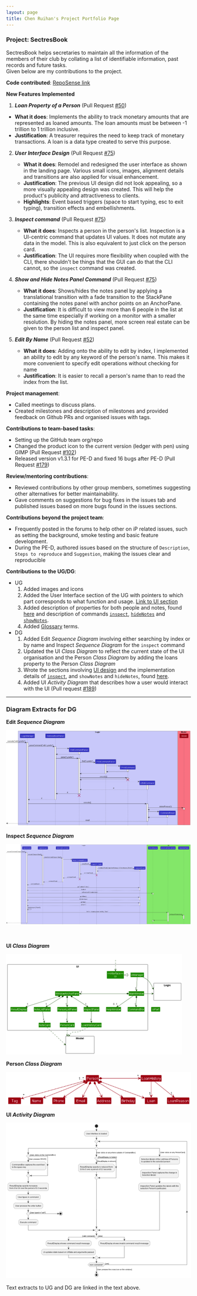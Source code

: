 ```yaml
---
layout: page
title: Chen Ruihan's Project Portfolio Page
---
```


### Project: SectresBook

SectresBook helps secretaries to maintain all the information of the members of their club by collating a list of identifiable information, past records and future tasks. <br>Given below are my contributions to the project.

**Code contributed**: [RepoSense link](https://nus-cs2103-ay2223s1.github.io/tp-dashboard/?search=w12&sort=groupTitle&sortWithin=title&timeframe=commit&mergegroup=&groupSelect=groupByRepos&breakdown=true&checkedFileTypes=docs~functional-code~test-code~other&since=2022-09-16&tabOpen=true&tabType=authorship&tabAuthor=rui-han-crh&tabRepo=AY2223S1-CS2103T-W12-2%2Ftp%5Bmaster%5D&authorshipIsMergeGroup=false&authorshipFileTypes=docs~functional-code&authorshipIsBinaryFileTypeChecked=false&authorshipIsIgnoredFilesChecked=false)

**New Features Implemented**

1. **_Loan Property of a Person_** (Pull Request [#50](https://github.com/AY2223S1-CS2103T-W12-2/tp/pull/50))
  * **What it does**: Implements the ability to track monetary amounts that are represented as loaned amounts. The loan amounts must be between -1 trillion to 1 trillion inclusive.
  * **Justification**: A treasurer requires the need to keep track of monetary transactions. A loan is a data type created to serve this purpose.
  
2. **_User Interface Design_** (Pull Request [#75](https://github.com/AY2223S1-CS2103T-W12-2/tp/pull/75))
   * **What it does**: Remodel and redesigned the user interface as shown in the landing page. Various small icons, images, alignment details and transitions are also applied for visual enhancement.
   * **Justification**: The previous UI design did not look appealing, so a more visually appealing design was created. This will help the product's publicity and attractiveness to clients.
   * **Highlights**: Event based triggers (space to start typing, esc to exit typing), transition effects and embellishments.

3. **_Inspect command_** (Pull Request [#75](https://github.com/AY2223S1-CS2103T-W12-2/tp/pull/75))
   * **What it does**: Inspects a person in the person's list. Inspection is a UI-centric command that updates UI values. It does not mutate any data in the model. This is also equivalent to just click on the person card.
   * **Justification**: The UI requires more flexibility when coupled with the CLI, there shouldn't be things that the GUI can do that the CLI cannot, so the `inspect` command was created.

4. **_Show and Hide Notes Panel Command_** (Pull Request [#75](https://github.com/AY2223S1-CS2103T-W12-2/tp/pull/75))
   * **What it does**: Shows/hides the notes panel by applying a translational transition with a fade transition to the StackPane containing the notes panel with anchor points on an AnchorPane. 
   * **Justification**: It is difficult to view more than 6 people in the list at the same time especially if working on a monitor with a smaller resolution. By hiding the notes panel, more screen real estate can be given to the person list and inspect panel.

5. **_Edit By Name_** (Pull Request [#52](https://github.com/AY2223S1-CS2103T-W12-2/tp/pull/52))
   * **What it does**: Adding onto the ability to edit by index, I implemented an ability to edit by any keyword of the person's name. This makes it more convenient to specify edit operations without checking for name
   * **Justification**: It is easier to recall a person's name than to read the index from the list.

**Project management**:

* Called meetings to discuss plans.
* Created milestones and description of milestones and provided feedback on Github PRs and organised issues with tags.

**Contributions to team-based tasks**:

* Setting up the GitHub team org/repo
* Changed the product icon to the current version (ledger with pen) using GIMP (Pull Request [#102](https://github.com/AY2223S1-CS2103T-W12-2/tp/pull/102))
* Released version v1.3.1 for PE-D and fixed 16 bugs after PE-D (Pull Request [#179](https://github.com/AY2223S1-CS2103T-W12-2/tp/pull/179))

**Review/mentoring contributions**:

* Reviewed contributions by other group members, sometimes suggesting other alternatives for better maintainability.
* Gave comments on suggestions for bug fixes in the issues tab and published issues based on more bugs found in the issues sections.

**Contributions beyond the project team**:

* Frequently posted in the forums to help other on iP related issues, such as setting the background, smoke testing and basic feature development.
* During the PE-D, authored issues based on the structure of `Description`, `Steps to reproduce` and `Suggestion`, making the issues clear and reproducible

**Contributions to the UG/DG**:

- UG
  1. Added images and icons
  2. Added the User Interface section of the UG with pointers to which part corresponds to what function and usage. [Link to UI section](https://ay2223s1-cs2103t-w12-2.github.io/tp/UserGuide.html#user-interface)
  3. Added description of properties for both people and notes, found [here](https://ay2223s1-cs2103t-w12-2.github.io/tp/UserGuide.html#properties) and description of commands [`inspect`](https://ay2223s1-cs2103t-w12-2.github.io/tp/UserGuide.html#inspecting-a-person--inspect), [`hideNotes`](https://ay2223s1-cs2103t-w12-2.github.io/tp/UserGuide.html#hiding-notes-panel--hidenotes) and [`showNotes`](https://ay2223s1-cs2103t-w12-2.github.io/tp/UserGuide.html#showing-notes-panel--shownotes).
  4. Added [Glossary](https://ay2223s1-cs2103t-w12-2.github.io/tp/UserGuide.html#glossary) terms.
- DG
  1. Added Edit _Sequence Diagram_ involving either searching by index or by name and Inspect _Sequence Diagram_ for the `inspect` command
  2. Updated the UI _Class Diagram_ to reflect the current state of the UI organisation and the Person _Class Diagram_ by adding the loans property to the Person _Class Diagram_
  3. Wrote the sections involving [UI design](https://ay2223s1-cs2103t-w12-2.github.io/tp/DeveloperGuide.html#ui-features) and the implementation details of [`inspect`](https://ay2223s1-cs2103t-w12-2.github.io/tp/DeveloperGuide.html#inspect-feature), and `showNotes` and `hideNotes`, found [here](https://ay2223s1-cs2103t-w12-2.github.io/tp/DeveloperGuide.html#showing-and-hiding-the-notes-panel-feature).
  4. Added UI _Activity Diagram_ that describes how a user would interact with the UI (Pull request [#189](https://github.com/AY2223S1-CS2103T-W12-2/tp/pull/189))

-----------------------------

### Diagram Extracts for DG

**Edit _Sequence Diagram_**

![](../images/EditSequenceDiagram.png)

**Inspect _Sequence Diagram_**

![](../images/InspectSequenceDiagram.png)

<p style="page-break-after: always;">&nbsp;</p>

**UI _Class Diagram_**

![](../images/UiClassDiagram.png)

**Person _Class Diagram_**

![](../images/PersonClassDiagram.png)

**UI _Activity Diagram_**

![](../images/UIActivityDiagram.png)

Text extracts to UG and DG are linked in the text above.

